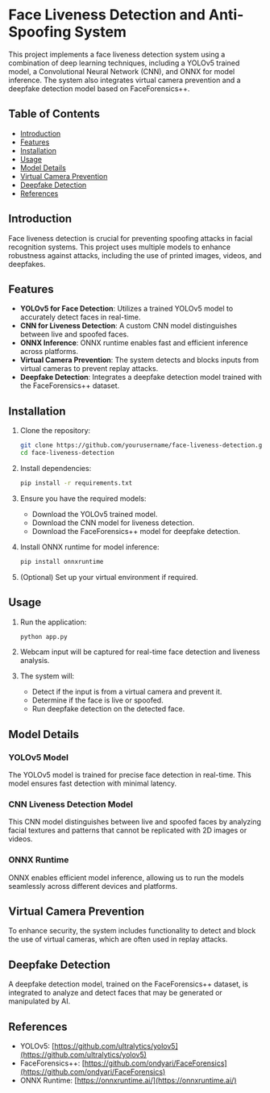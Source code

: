 
# Face Liveness Detection and Anti-Spoofing System

This project implements a face liveness detection system using a combination of deep learning techniques, including a YOLOv5 trained model, a Convolutional Neural Network (CNN), and ONNX for model inference. The system also integrates virtual camera prevention and a deepfake detection model based on FaceForensics++.

## Table of Contents
- [Introduction](#introduction)
- [Features](#features)
- [Installation](#installation)
- [Usage](#usage)
- [Model Details](#model-details)
- [Virtual Camera Prevention](#virtual-camera-prevention)
- [Deepfake Detection](#deepfake-detection)
- [References](#references)

## Introduction
Face liveness detection is crucial for preventing spoofing attacks in facial recognition systems. This project uses multiple models to enhance robustness against attacks, including the use of printed images, videos, and deepfakes.

## Features
- **YOLOv5 for Face Detection**: Utilizes a trained YOLOv5 model to accurately detect faces in real-time.
- **CNN for Liveness Detection**: A custom CNN model distinguishes between live and spoofed faces.
- **ONNX Inference**: ONNX runtime enables fast and efficient inference across platforms.
- **Virtual Camera Prevention**: The system detects and blocks inputs from virtual cameras to prevent replay attacks.
- **Deepfake Detection**: Integrates a deepfake detection model trained with the FaceForensics++ dataset.

## Installation

1. Clone the repository:
   ```bash
   git clone https://github.com/yourusername/face-liveness-detection.git
   cd face-liveness-detection
   ```

2. Install dependencies:
   ```bash
   pip install -r requirements.txt
   ```

3. Ensure you have the required models:
   - Download the YOLOv5 trained model.
   - Download the CNN model for liveness detection.
   - Download the FaceForensics++ model for deepfake detection.

4. Install ONNX runtime for model inference:
   ```bash
   pip install onnxruntime
   ```

5. (Optional) Set up your virtual environment if required.

## Usage

1. Run the application:
   ```bash
   python app.py
   ```

2. Webcam input will be captured for real-time face detection and liveness analysis.

3. The system will:
   - Detect if the input is from a virtual camera and prevent it.
   - Determine if the face is live or spoofed.
   - Run deepfake detection on the detected face.

## Model Details

### YOLOv5 Model
The YOLOv5 model is trained for precise face detection in real-time. This model ensures fast detection with minimal latency.

### CNN Liveness Detection Model
This CNN model distinguishes between live and spoofed faces by analyzing facial textures and patterns that cannot be replicated with 2D images or videos.

### ONNX Runtime
ONNX enables efficient model inference, allowing us to run the models seamlessly across different devices and platforms.

## Virtual Camera Prevention
To enhance security, the system includes functionality to detect and block the use of virtual cameras, which are often used in replay attacks.

## Deepfake Detection
A deepfake detection model, trained on the FaceForensics++ dataset, is integrated to analyze and detect faces that may be generated or manipulated by AI.

## References
- YOLOv5: [https://github.com/ultralytics/yolov5](https://github.com/ultralytics/yolov5)
- FaceForensics++: [https://github.com/ondyari/FaceForensics](https://github.com/ondyari/FaceForensics)
- ONNX Runtime: [https://onnxruntime.ai/](https://onnxruntime.ai/)
